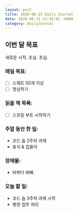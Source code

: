 ```yaml
---
layout: post
title: 2020-06-15 Daily Journal
date: 2020-06-15 23:16:01 -0900
category: DailyJournal
---
```


## 이번 달 목표
새로운 시작. 초심. 초심.

### 매일 목표:
- [ ] 스쿼트 50개 이상
- [ ] 명상하기

### 읽을 책 목록:
- [ ] 스프링 부트 시작하기

### 주말 동안 한 일:
* 코드 숨 2주차 과제
* 휴식 & 집들이

### 장애물:
* 바쁘다 바빠.

### 오늘 할 일:
* 코드 숨 3주차 과제 시작
* 병원 업무 처리